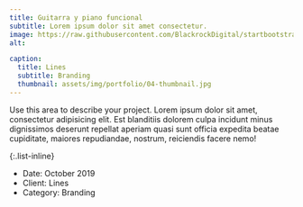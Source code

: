 ```yaml
---
title: Guitarra y piano funcional
subtitle: Lorem ipsum dolor sit amet consectetur.
image: https://raw.githubusercontent.com/BlackrockDigital/startbootstrap-agency/master/src/assets/img/portfolio/04-full.jpg
alt:

caption:
  title: Lines
  subtitle: Branding
  thumbnail: assets/img/portfolio/04-thumbnail.jpg
---
```

Use this area to describe your project. Lorem ipsum dolor sit amet, consectetur adipisicing elit. Est blanditiis dolorem culpa incidunt minus dignissimos deserunt repellat aperiam quasi sunt officia expedita beatae cupiditate, maiores repudiandae, nostrum, reiciendis facere nemo!

{:.list-inline}
- Date: October 2019
- Client: Lines
- Category: Branding
